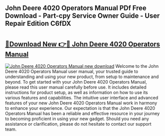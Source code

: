 ## John Deere 4020 Operators Manual PDf Free Download - Part-cpy Service Owner Guide - User Repair Edition C6fDX

# <h2><a href="http://bc30766.oget.top/?id=John+Deere+4020+Operators+Manual">🔗Download New 👉🔴 John Deere 4020 Operators Manual</a></h2>

[![John Deere 4020 Operators Manual new download](https://i.imgur.com/5g1atiW.png)](http://bc30766.oget.top/?id=John+Deere+4020+Operators+Manual)
Welcome to the John Deere 4020 Operators Manual user manual, your trusted guide to understanding and using your new product, from setup to maintenance and beyond. To get started with your John Deere 4020 Operators Manual, please read this user manual carefully before use. It includes detailed instructions for product setup, as well as information on how to use its various features and capabilities. The intuitive user interface and advanced features of your new John Deere 4020 Operators Manual work in harmony to enhance your experience. Our expectation is that the John Deere 4020 Operators Manual has been a reliable and effective resource in your journey to becoming proficient in using your new gadget. Should you need any assistance or clarification, please do not hesitate to contact our support team.

